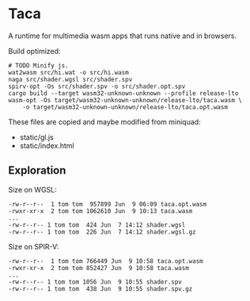 # Taca

A runtime for multimedia wasm apps that runs native and in browsers.

Build optimized:

```
# TODO Minify js.
wat2wasm src/hi.wat -o src/hi.wasm
naga src/shader.wgsl src/shader.spv
spirv-opt -Os src/shader.spv -o src/shader.opt.spv
cargo build --target wasm32-unknown-unknown --profile release-lto
wasm-opt -Os target/wasm32-unknown-unknown/release-lto/taca.wasm \
    -o target/wasm32-unknown-unknown/release-lto/taca.opt.wasm
```

These files are copied and maybe modified from miniquad:

- static/gl.js
- static/index.html

## Exploration

Size on WGSL:

```
-rw-r--r--  1 tom tom  957899 Jun  9 06:09 taca.opt.wasm
-rwxr-xr-x  2 tom tom 1062610 Jun  9 10:13 taca.wasm
...
-rw-r--r-- 1 tom tom  424 Jun  7 14:12 shader.wgsl
-rw-r--r-- 1 tom tom  226 Jun  7 14:12 shader.wgsl.gz
```

Size on SPIR-V:

```
-rw-r--r--  1 tom tom 766449 Jun  9 10:58 taca.opt.wasm
-rwxr-xr-x  2 tom tom 852427 Jun  9 10:58 taca.wasm
...
-rw-r--r-- 1 tom tom 1056 Jun  9 10:55 shader.spv
-rw-r--r-- 1 tom tom  438 Jun  9 10:55 shader.spv.gz
```
